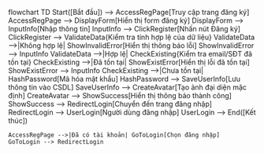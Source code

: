 flowchart TD
    Start([Bắt đầu]) --> AccessRegPage[Truy cập trang đăng ký]
    AccessRegPage --> DisplayForm[Hiển thị form đăng ký]
    DisplayForm --> InputInfo[Nhập thông tin]
    InputInfo --> ClickRegister[Nhấn nút Đăng ký]
    ClickRegister --> ValidateData{Kiểm tra tính hợp lệ của dữ liệu}
    ValidateData -->|Không hợp lệ| ShowInvalidError[Hiển thị thông báo lỗi]
    ShowInvalidError --> InputInfo
    ValidateData -->|Hợp lệ| CheckExisting{Kiểm tra email/SĐT đã tồn tại}
    CheckExisting -->|Đã tồn tại| ShowExistError[Hiển thị lỗi đã tồn tại]
    ShowExistError --> InputInfo
    CheckExisting -->|Chưa tồn tại| HashPassword[Mã hóa mật khẩu]
    HashPassword --> SaveUserInfo[Lưu thông tin vào CSDL]
    SaveUserInfo --> CreateAvatar[Tạo ảnh đại diện mặc định]
    CreateAvatar --> ShowSuccess[Hiển thị thông báo thành công]
    ShowSuccess --> RedirectLogin[Chuyển đến trang đăng nhập]
    RedirectLogin --> UserLogin[Người dùng đăng nhập]
    UserLogin --> End([Kết thúc])
    
    AccessRegPage -->|Đã có tài khoản| GoToLogin[Chọn đăng nhập]
    GoToLogin --> RedirectLogin
